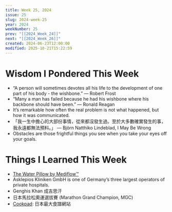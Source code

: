 ```yaml
---
title: Week 25, 2024
issue: 25
slug: 2024-week-25
year: 2024
weekNumber: 25
prev: "[[2024_Week_24]]"
next: "[[2024_Week_26]]"
created: 2024-06-23T12:00:00
modified: 2025-10-21T15:22:59
---
```


# Wisdom I Pondered This Week

* “A person will sometimes devotes all his life to the development of one part of his body - the wishbone.” — Robert Frost
* “Many a man has failed because he had his wishbone where his backbone should have been.” — Ronald Reagan
* It’s remarkable how often the real problem is not what happened, but how it was communicated.
* 「我一生中擔心的大部份事情，從來都沒發生過。至於大多數確實發生的事，我永遠都無法預料。」 — Björn Natthiko Lindeblad, I May Be Wrong
* Obstacles are those frightful things you see when you take your eyes off your goals.

# Things I Learned This Week

* [The Water Pillow by Mediflow™](https://www.mediflow.com)
* Asklepios Kliniken GmbH is one of Germany’s three largest operators of private hospitals.
* Genghis Khan 成吉思汗
* 日本馬拉松奧運選拔賽 (Marathon Grand Champion, MGC)
* [Cookpad](https://cookpad.com/us): 日本最大食譜網站
